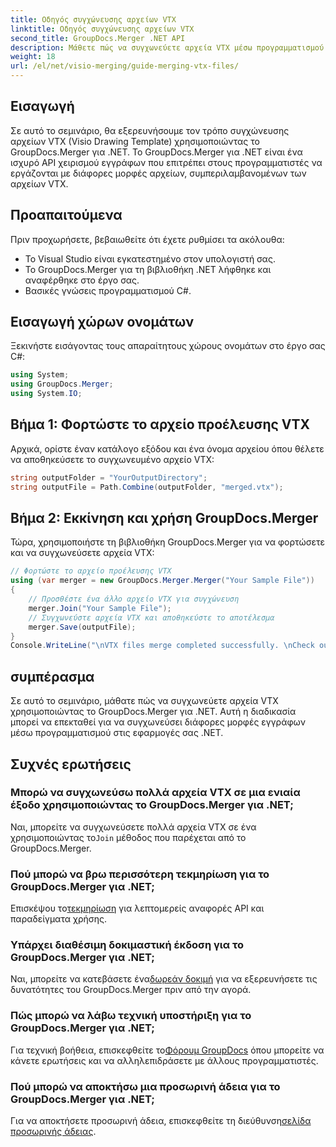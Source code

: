 ```yaml
---
title: Οδηγός συγχώνευσης αρχείων VTX
linktitle: Οδηγός συγχώνευσης αρχείων VTX
second_title: GroupDocs.Merger .NET API
description: Μάθετε πώς να συγχωνεύετε αρχεία VTX μέσω προγραμματισμού χρησιμοποιώντας το GroupDocs.Merger για .NET. Οδηγός βήμα προς βήμα με παραδείγματα κώδικα.
weight: 18
url: /el/net/visio-merging/guide-merging-vtx-files/
---
```

## Εισαγωγή
Σε αυτό το σεμινάριο, θα εξερευνήσουμε τον τρόπο συγχώνευσης αρχείων VTX (Visio Drawing Template) χρησιμοποιώντας το GroupDocs.Merger για .NET. Το GroupDocs.Merger για .NET είναι ένα ισχυρό API χειρισμού εγγράφων που επιτρέπει στους προγραμματιστές να εργάζονται με διάφορες μορφές αρχείων, συμπεριλαμβανομένων των αρχείων VTX.
## Προαπαιτούμενα
Πριν προχωρήσετε, βεβαιωθείτε ότι έχετε ρυθμίσει τα ακόλουθα:
- Το Visual Studio είναι εγκατεστημένο στον υπολογιστή σας.
- Το GroupDocs.Merger για τη βιβλιοθήκη .NET λήφθηκε και αναφέρθηκε στο έργο σας.
- Βασικές γνώσεις προγραμματισμού C#.

## Εισαγωγή χώρων ονομάτων
Ξεκινήστε εισάγοντας τους απαραίτητους χώρους ονομάτων στο έργο σας C#:
```csharp
using System; 
using GroupDocs.Merger;
using System.IO;
```
## Βήμα 1: Φορτώστε το αρχείο προέλευσης VTX
Αρχικά, ορίστε έναν κατάλογο εξόδου και ένα όνομα αρχείου όπου θέλετε να αποθηκεύσετε το συγχωνευμένο αρχείο VTX:
```csharp
string outputFolder = "YourOutputDirectory";
string outputFile = Path.Combine(outputFolder, "merged.vtx");
```
## Βήμα 2: Εκκίνηση και χρήση GroupDocs.Merger
Τώρα, χρησιμοποιήστε τη βιβλιοθήκη GroupDocs.Merger για να φορτώσετε και να συγχωνεύσετε αρχεία VTX:
```csharp
// Φορτώστε το αρχείο προέλευσης VTX
using (var merger = new GroupDocs.Merger.Merger("Your Sample File"))
{
    // Προσθέστε ένα άλλο αρχείο VTX για συγχώνευση
    merger.Join("Your Sample File");
    // Συγχωνεύστε αρχεία VTX και αποθηκεύστε το αποτέλεσμα
    merger.Save(outputFile);
}
Console.WriteLine("\nVTX files merge completed successfully. \nCheck output in {0}", outputFolder);
```

## συμπέρασμα
Σε αυτό το σεμινάριο, μάθατε πώς να συγχωνεύετε αρχεία VTX χρησιμοποιώντας το GroupDocs.Merger για .NET. Αυτή η διαδικασία μπορεί να επεκταθεί για να συγχωνεύσει διάφορες μορφές εγγράφων μέσω προγραμματισμού στις εφαρμογές σας .NET.

## Συχνές ερωτήσεις
### Μπορώ να συγχωνεύσω πολλά αρχεία VTX σε μια ενιαία έξοδο χρησιμοποιώντας το GroupDocs.Merger για .NET;
 Ναι, μπορείτε να συγχωνεύσετε πολλά αρχεία VTX σε ένα χρησιμοποιώντας το`Join` μέθοδος που παρέχεται από το GroupDocs.Merger.
### Πού μπορώ να βρω περισσότερη τεκμηρίωση για το GroupDocs.Merger για .NET;
 Επισκέψου το[τεκμηρίωση](https://tutorials.groupdocs.com/merger/net/) για λεπτομερείς αναφορές API και παραδείγματα χρήσης.
### Υπάρχει διαθέσιμη δοκιμαστική έκδοση για το GroupDocs.Merger για .NET;
 Ναι, μπορείτε να κατεβάσετε ένα[δωρεάν δοκιμή](https://releases.groupdocs.com/) για να εξερευνήσετε τις δυνατότητες του GroupDocs.Merger πριν από την αγορά.
### Πώς μπορώ να λάβω τεχνική υποστήριξη για το GroupDocs.Merger για .NET;
 Για τεχνική βοήθεια, επισκεφθείτε το[Φόρουμ GroupDocs](https://forum.groupdocs.com/c/merger/32) όπου μπορείτε να κάνετε ερωτήσεις και να αλληλεπιδράσετε με άλλους προγραμματιστές.
### Πού μπορώ να αποκτήσω μια προσωρινή άδεια για το GroupDocs.Merger για .NET;
 Για να αποκτήσετε προσωρινή άδεια, επισκεφθείτε τη διεύθυνση[σελίδα προσωρινής άδειας](https://purchase.groupdocs.com/temporary-license/).